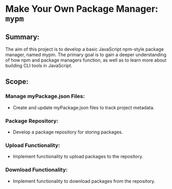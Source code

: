 # Make Your Own Package Manager: `mypm`

## Summary:

The aim of this project is to develop a basic JavaScript npm-style package manager, named mypm. The primary goal is to gain a deeper understanding of how npm and package managers function, as well as to learn more about building CLI tools in JavaScript.

## Scope:

### Manage myPackage.json Files:
- Create and update myPackage.json files to track project metadata.
### Package Repository:
- Develop a package repository for storing packages.
### Upload Functionality:
- Implement functionality to upload packages to the repository.
### Download Functionality:
- Implement functionality to download packages from the repository.
